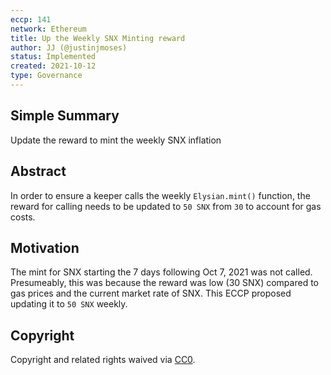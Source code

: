 ```yaml
---
eccp: 141
network: Ethereum
title: Up the Weekly SNX Minting reward
author: JJ (@justinjmoses)
status: Implemented
created: 2021-10-12
type: Governance
---
```


## Simple Summary

<!--"If you can't explain it simply, you don't understand it well enough." Provide a simplified and layman-accessible explanation of the ECCP.-->

Update the reward to mint the weekly SNX inflation

## Abstract

<!--A short (~200 word) description of the variable change proposed.-->

In order to ensure a keeper calls the weekly `Elysian.mint()` function, the reward for calling needs to be updated to `50 SNX` from `30` to account for gas costs.

## Motivation

<!--The motivation is critical for ECCPs that want to update variables within Elysian. It should clearly explain why the existing variable is not incentive aligned. ECCP submissions without sufficient motivation may be rejected outright.-->

The mint for SNX starting the 7 days following Oct 7, 2021 was not called. Presumeably, this was because the reward was low (30 SNX) compared to gas prices and the current market rate of SNX. This ECCP proposed updating it to `50 SNX` weekly.

## Copyright

Copyright and related rights waived via [CC0](https://creativecommons.org/publicdomain/zero/1.0/).
